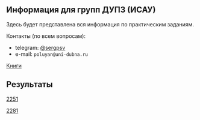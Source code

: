 ## Информация для групп ДУПЗ (ИСАУ)

Здесь будет представлена вся информация по практическим заданиям.

Контакты (по всем вопросам):

* telegram: [@sergpsv](https://t.me/sergpsv)
* e-mail: `poluyan@uni-dubna.ru`

[Книги](https://pastebin.com/N1w3isRD)

## Результаты

[2251](https://docs.google.com/spreadsheets/d/138JQGHtszFEWHI_sI9syi6o97YXQOBZ2mjACTtsGEQc/edit?gid=0#gid=0)

[2281](https://docs.google.com/spreadsheets/d/1MmQ7bhT28j-LMd5NJ3NMkMc6puDLeQu8ivYWQHUIoyE/edit?gid=0#gid=0)
